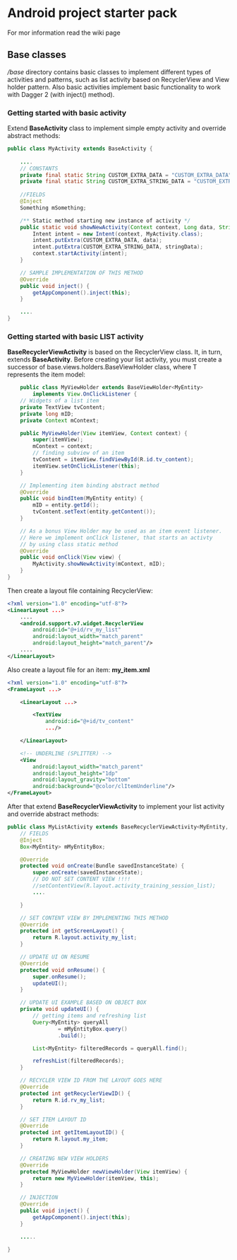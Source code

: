 # Android project starter pack
For mor information read the wiki page

## Base classes
_/base_ directory contains basic classes to implement different types of activities and patterns, such as list activity based on RecyclerView and View holder pattern. Also basic activities implement basic functionality to work with Dagger 2 (with inject() method).

### Getting started with basic activity

Extend **BaseActivity** class to implement simple empty activity and override abstract methods:

```java
public class MyActivity extends BaseActivity {
    
    ....
    // CONSTANTS
    private final static String CUSTOM_EXTRA_DATA = "CUSTOM_EXTRA_DATA";
    private final static String CUSTOM_EXTRA_STRING_DATA = "CUSTOM_EXTRA_STRING_DATA";
    
    //FIELDS
    @Inject
    Something mSomething;

	/** Static method starting new instance of activity */
    public static void showNewActivity(Context context, Long data, String stringData) {
        Intent intent = new Intent(context, MyActivity.class);
        intent.putExtra(CUSTOM_EXTRA_DATA, data);
        intent.putExtra(CUSTOM_EXTRA_STRING_DATA, stringData);
        context.startActivity(intent);
    }

	// SAMPLE IMPLEMENTATION OF THIS METHOD
    @Override
    public void inject() {
        getAppComponent().inject(this);
    }

    ....
}
```

### Getting started with basic LIST activity

**BaseRecyclerViewActivity** is based on the RecyclerView class. It, in turn, extends **BaseActivity**. Before creating your list activity, you must create a successor of base.views.holders.BaseViewHolder<T> class, where T represents the item model:

```java
    public class MyViewHolder extends BaseViewHolder<MyEntity>
        implements View.OnClickListener {
    // Widgets of a list item
    private TextView tvContent;
    private long mID;
    private Context mContext;

    public MyViewHolder(View itemView, Context context) {
        super(itemView);
        mContext = context;
        // finding subview of an item
        tvContent = itemView.findViewById(R.id.tv_content);
        itemView.setOnClickListener(this);
    }

	// Implementing item binding abstract method
    @Override
    public void bindItem(MyEntity entity) {
        mID = entity.getId();
        tvContent.setText(entity.getContent());
    }

	// As a bonus View Holder may be used as an item event listener.
	// Here we implement onClick listener, that starts an activty
	// by using class static method
    @Override
    public void onClick(View view) {
        MyActivity.showNewActivity(mContext, mID);
    }
}
```

Then create a layout file containing RecyclerView:

```xml
<?xml version="1.0" encoding="utf-8"?>
<LinearLayout ...>
	....
    <android.support.v7.widget.RecyclerView
        android:id="@+id/rv_my_list"
        android:layout_width="match_parent"
        android:layout_height="match_parent"/>
	....
</LinearLayout>
```

Also create a layout file for an item:
**my_item.xml**
```xml
<?xml version="1.0" encoding="utf-8"?>
<FrameLayout ...>

    <LinearLayout ...>

        <TextView
            android:id="@+id/tv_content"
            .../>

    </LinearLayout>

    <!-- UNDERLINE (SPLITTER) -->
    <View
        android:layout_width="match_parent"
        android:layout_height="1dp"
        android:layout_gravity="bottom"
        android:background="@color/clItemUnderline"/>
</FrameLayout>
```


After that extend **BaseRecyclerViewActivity** to implement your list activity and override abstract methods:
```java
public class MyListActivity extends BaseRecyclerViewActivity<MyEntity, MyViewHolder> {
    // FIELDS
    @Inject
    Box<MyEntity> mMyEntityBox;

    @Override
    protected void onCreate(Bundle savedInstanceState) {
        super.onCreate(savedInstanceState);
        // DO NOT SET CONTENT VIEW !!!!
        //setContentView(R.layout.activity_training_session_list);
		....

    }

	// SET CONTENT VIEW BY IMPLEMENTING THIS METHOD
    @Override
    protected int getScreenLayout() {
        return R.layout.activity_my_list;
    }

	// UPDATE UI ON RESUME
    @Override
    protected void onResume() {
        super.onResume();
        updateUI();
    }

	// UPDATE UI EXAMPLE BASED ON OBJECT BOX
    private void updateUI() {
        // getting items and refreshing list
        Query<MyEntity> queryAll
                = mMyEntityBox.query()
                .build();

        List<MyEntity> filteredRecords = queryAll.find();

        refreshList(filteredRecords);
    }

	// RECYCLER VIEW ID FROM THE LAYOUT GOES HERE
    @Override
    protected int getRecyclerViewID() {
        return R.id.rv_my_list;
    }

	// SET ITEM LAYOUT ID
    @Override
    protected int getItemLayoutID() {
        return R.layout.my_item;
    }

	// CREATING NEW VIEW HOLDERS
    @Override
    protected MyViewHolder newViewHolder(View itemView) {
        return new MyViewHolder(itemView, this);
    }

	// INJECTION
    @Override
    public void inject() {
        getAppComponent().inject(this);
    }

    .....
    
}
```
